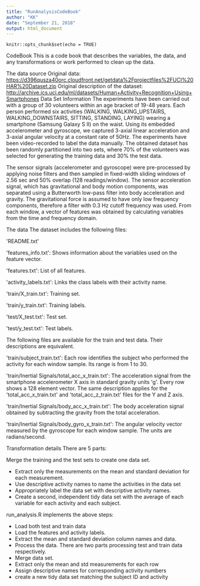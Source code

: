 ```yaml
---
title: "RunAnalysisCodeBook"
author: "KK"
date: "September 21, 2018"
output: html_document
---
```


```{r setup, include=FALSE}
knitr::opts_chunk$set(echo = TRUE)
```

CodeBook
This is a code book that describes the variables, the data, and any transformations or work performed to clean up the data.

The data source
Original data: https://d396qusza40orc.cloudfront.net/getdata%2Fprojectfiles%2FUCI%20HAR%20Dataset.zip
Original description of the dataset: http://archive.ics.uci.edu/ml/datasets/Human+Activity+Recognition+Using+Smartphones
Data Set Information
The experiments have been carried out with a group of 30 volunteers within an age bracket of 19-48 years. Each person performed six activities (WALKING, WALKING_UPSTAIRS, WALKING_DOWNSTAIRS, SITTING, STANDING, LAYING) wearing a smartphone (Samsung Galaxy S II) on the waist. Using its embedded accelerometer and gyroscope, we captured 3-axial linear acceleration and 3-axial angular velocity at a constant rate of 50Hz. The experiments have been video-recorded to label the data manually. The obtained dataset has been randomly partitioned into two sets, where 70% of the volunteers was selected for generating the training data and 30% the test data.

The sensor signals (accelerometer and gyroscope) were pre-processed by applying noise filters and then sampled in fixed-width sliding windows of 2.56 sec and 50% overlap (128 readings/window). The sensor acceleration signal, which has gravitational and body motion components, was separated using a Butterworth low-pass filter into body acceleration and gravity. The gravitational force is assumed to have only low frequency components, therefore a filter with 0.3 Hz cutoff frequency was used. From each window, a vector of features was obtained by calculating variables from the time and frequency domain.

The data
The dataset includes the following files:

'README.txt'

'features_info.txt': Shows information about the variables used on the feature vector.

'features.txt': List of all features.

'activity_labels.txt': Links the class labels with their activity name.

'train/X_train.txt': Training set.

'train/y_train.txt': Training labels.

'test/X_test.txt': Test set.

'test/y_test.txt': Test labels.

The following files are available for the train and test data. Their descriptions are equivalent.

'train/subject_train.txt': Each row identifies the subject who performed the activity for each window sample. Its range is from 1 to 30.

'train/Inertial Signals/total_acc_x_train.txt': The acceleration signal from the smartphone accelerometer X axis in standard gravity units 'g'. Every row shows a 128 element vector. The same description applies for the 'total_acc_x_train.txt' and 'total_acc_z_train.txt' files for the Y and Z axis.

'train/Inertial Signals/body_acc_x_train.txt': The body acceleration signal obtained by subtracting the gravity from the total acceleration.

'train/Inertial Signals/body_gyro_x_train.txt': The angular velocity vector measured by the gyroscope for each window sample. The units are radians/second.

Transformation details
There are 5 parts:

Merge the training and the test sets to create one data set.
 - Extract only the measurements on the mean and standard deviation for each measurement.
 - Use descriptive activity names to name the activities in the data set
 - Appropriately label the data set with descriptive activity names.
 - Create a second, independent tidy data set with the average of each variable for each activity and each subject.


run_analysis.R implements the above steps:

 - Load both test and train data
 - Load the features and activity labels.
 - Extract the mean and standard deviation column names and data.
 - Process the data. There are two parts processing test and train data respectively.
 - Merge data set.
 - Extract only the mean and std measurements for each row
 - Assign descriptive names for corresponding activity numbers
 - create a new tidy data set matching the subject ID and activity 
 


